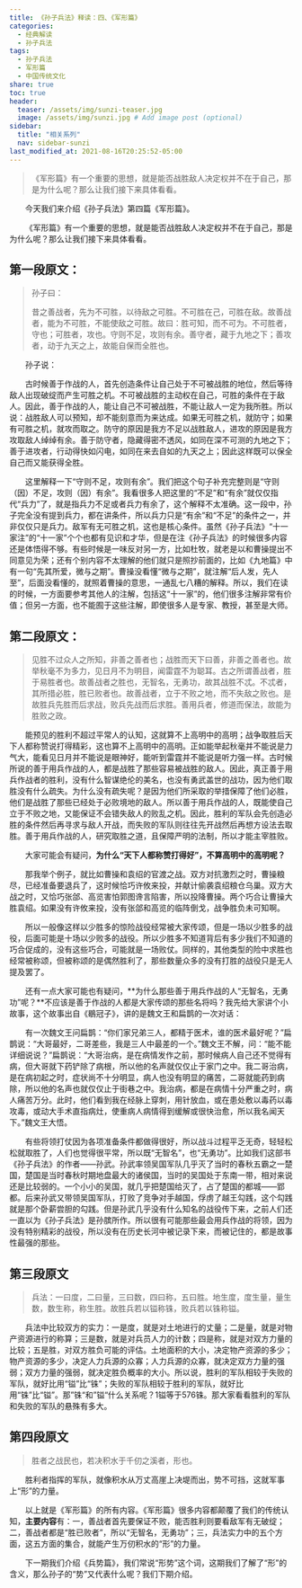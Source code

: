 ```yaml
---
title: 《孙子兵法》释读：四、《军形篇》
categories:
  - 经典解读
  - 孙子兵法
tags: 
  - 孙子兵法
  - 军形篇
  - 中国传统文化
share: true
toc: true
header:
  teaser: /assets/img/sunzi-teaser.jpg
  image: /assets/img/sunzi.jpg # Add image post (optional)
sidebar:
  title: "相关系列"
  nav: sidebar-sunzi
last_modified_at: 2021-08-16T20:25:52-05:00
---
```


>《军形篇》有一个重要的思想，就是能否战胜敌人决定权并不在于自己，那是为什么呢？那么让我们接下来具体看看。

&emsp;&emsp;今天我们来介绍《孙子兵法》第四篇《军形篇》。

&emsp;&emsp;《军形篇》有一个重要的思想，就是能否战胜敌人决定权并不在于自己，那是为什么呢？那么让我们接下来具体看看。

## **第一段原文：**

> 孙子曰：
>
> 昔之善战者，先为不可胜，以待敌之可胜。不可胜在己，可胜在敌。故善战者，能为不可胜，不能使敌之可胜。故曰：胜可知，而不可为。不可胜者，守也；可胜者，攻也。守则不足，攻则有余。善守者，藏于九地之下；善攻者，动于九天之上，故能自保而全胜也。

&emsp;&emsp;孙子说：

&emsp;&emsp;古时候善于作战的人，首先创造条件让自己处于不可被战胜的地位，然后等待敌人出现破绽而产生可胜之机。不可被战胜的主动权在自己，可胜的条件在于敌人。因此，善于作战的人，能让自己不可被战胜，不能让敌人一定为我所胜。所以说：战胜敌人可以预知，却不能刻意而为来达成。如果无可胜之机，就防守；如果有可胜之机，就攻而取之。防守的原因是我方不足以战胜敌人，进攻的原因是我方攻取敌人绰绰有余。善于防守者，隐藏得密不透风，如同在深不可测的九地之下；善于进攻者，行动得快如闪电，如同在来去自如的九天之上；因此这样既可以保全自己而又能获得全胜。

&emsp;&emsp;这里解释一下“守则不足，攻则有余”。我们把这个句子补充完整则是“守则（因）不足，攻则（因）有余”。我看很多人把这里的“不足”和“有余”就仅仅指代“兵力”了，就是指兵力不足或者兵力有余了，这个解释不太准确。这一段中，孙子完全没有提到兵力，都在讲条件，所以兵力只是“有余”和“不足”的条件之一，并非仅仅只是兵力。敌军有无可胜之机，这也是核心条件。虽然《孙子兵法》“十一家注”的“十一家”个个也都有见识和才华，但是在注《孙子兵法》的时候很多内容还是体悟得不够。有些时候是一味反对另一方，比如杜牧，就老是以和曹操提出不同意见为荣；还有个别内容不太理解的他们就只是照抄前面的，比如《九地篇》中有一句“先其所爱，微与之期”。曹操没看懂“微与之期”，就注解“后人发，先人至”，后面没看懂的，就照着曹操的意思，一通乱七八糟的解释。所以，我们在读的时候，一方面要参考其他人的注解，包括这“十一家”的，他们很多注解非常有价值；但另一方面，也不能囿于这些注解，即使很多人是专家、教授，甚至是大师。

## **第二段原文：**

> 见胜不过众人之所知，非善之善者也；战胜而天下曰善，非善之善者也。故举秋毫不为多力，见日月不为明目，闻雷霆不为聪耳。古之所谓善战者，胜于易胜者也。故善战者之胜也，无智名，无勇功，故其战胜不忒。不忒者，其所措必胜，胜已败者也。故善战者，立于不败之地，而不失敌之败也。是故胜兵先胜而后求战，败兵先战而后求胜。善用兵者，修道而保法，故能为胜败之政。

&emsp;&emsp;能预见的胜利不超过平常人的认知，这就算不上高明中的高明；战争取胜后天下人都称赞说打得精彩，这也算不上高明中的高明。正如能举起秋毫并不能说是力气大，能看见日月并不能说是眼神好，能听到雷霆并不能说是听力强一样。古时候所说的善于用兵作战的人，都是战胜了那些容易被战胜的敌人。因此，真正善于用兵作战者的胜利，没有什么智谋绝伦的美名，也没有勇武盖世的战功，因为他们取胜没有什么疏失。为什么没有疏失呢？是因为他们所采取的举措保障了他们必胜，他们是战胜了那些已经处于必败境地的敌人。所以善于用兵作战的人，既能使自己立于不败之地，又能保证不会错失敌人的败乱之机。因此，胜利的军队会先创造必胜的条件然后再寻求与敌人开战，而失败的军队则往往先开战然后再想方设法去取胜。善于用兵作战的人，研究取胜之道，且保障严明的法制，所以才能主宰胜败。

&emsp;&emsp;大家可能会有疑问，**为什么“天下人都称赞打得好”，不算高明中的高明呢？**

&emsp;&emsp;那我举个例子，就比如曹操和袁绍的官渡之战。双方对抗激烈之时，曹操粮尽，已经准备要退兵了，这时候恰巧许攸来投，并献计偷袭袁绍粮仓乌巢。双方大战之时，又恰巧张郃、高览害怕郭图谗言陷害，所以投降曹操。两个巧合让曹操大胜袁绍。如果没有许攸来投，没有张郃和高览的临阵倒戈，战争胜负未可知啊。

&emsp;&emsp;所以一般像这样以少胜多的惊险战役经常被大家传颂，但是一场以少胜多的战役，后面可能是十场以少败多的战役。所以少胜多不知道背后有多少我们不知道的巧合促成的，没有这些巧合，可能就是一场败仗。同样的，其他类型的险中求胜也经常被称颂，但被称颂的是偶然胜利了，那些数量众多的没有打胜的战役只是无人提及罢了。

&emsp;&emsp;还有一点大家可能也有疑问，**为什么那些善于用兵作战的人“无智名，无勇功”呢？**不应该是善于作战的人都是大家传颂的那些名将吗？我先给大家讲个小故事，这个故事出自《鶡冠子》，讲的是魏文王和扁鹊的一次对话：

&emsp;&emsp;有一次魏文王问扁鹊：“你们家兄弟三人，都精于医术，谁的医术最好呢？”扁鹊说：“大哥最好，二哥差些，我是三人中最差的一个。”魏文王不解，问：“能不能详细说说？”扁鹊说：“大哥治病，是在病情发作之前，那时候病人自己还不觉得有病，但大哥就下药铲除了病根，所以他的名声就仅仅止于家门之中。我二哥治病，是在病初起之时，症状尚不十分明显，病人也没有明显的痛苦，二哥就能药到病除，所以他的名声也就仅仅止于街巷之中。我治病，都是在病情十分严重之时，病人痛苦万分。此时，他们看到我在经脉上穿刺，用针放血，或在患处敷以毒药以毒攻毒，或动大手术直指病灶，使重病人病情得到缓解或很快治愈，所以我名闻天下。”魏文王大悟。

&emsp;&emsp;有些将领打仗因为各项准备条件都做得很好，所以战斗过程平乏无奇，轻轻松松就取胜了，人们也觉得很平常，所以既“无智名”，也“无勇功”。比如我们这部书《孙子兵法》的作者——孙武。孙武率领吴国军队几乎灭了当时的春秋五霸之一楚国，楚国是当时春秋时期地盘最大的诸侯国，当时的吴国处于东南一带，相对来说还是比较弱的。一个小小的吴国，就几乎把楚国给灭了，占了楚国的都城——郢都。后来孙武又带领吴国军队，打败了竞争对手越国，俘虏了越王勾践，这个勾践就是那个卧薪尝胆的勾践。但是孙武几乎没有什么知名的战役传下来，之前人们还一直以为《孙子兵法》是孙膑所作。所以很有可能那些最会用兵作战的将领，因为没有特别精彩的战役，所以没有在历史长河中被记录下来，而被记住的，都是故事性最强的那些。

## **第三段原文**

> 兵法：一曰度，二曰量，三曰数，四曰称，五曰胜。地生度，度生量，量生数，数生称，称生胜。故胜兵若以镒称铢，败兵若以铢称镒。

&emsp;&emsp;兵法中比较双方的实力：一是度，就是对土地进行的丈量；二是量，就是对物产资源进行的称算；三是数，就是对兵员人力的计数；四是称，就是对双方力量的比较；五是胜，对双方胜负可能的评估。土地面积的大小，决定物产资源的多少；物产资源的多少，决定人力兵源的众寡；人力兵源的众寡，就决定双方力量的强弱；双方力量的强弱，就决定胜负概率的大小。所以说，胜利的军队相较于失败的军队，就好比用“镒”比“铢”；失败的军队相较于胜利的军队，就好比用“铢”比“镒”。那”铢“和”镒“什么关系呢？1镒等于576铢。那大家看看胜利的军队和失败的军队的悬殊有多大。

## **第四段原文**

> 胜者之战民也，若决积水于千仞之溪者，形也。

&emsp;&emsp;胜利者指挥的军队，就像积水从万丈高崖上决堤而出，势不可挡，这就军事上“形”的力量。

&emsp;&emsp;以上就是《军形篇》的所有内容。《军形篇》很多内容都颠覆了我们的传统认知，**主要内容**有：一，善战者首先要保证不败，能否胜利则要看敌军有无破绽；二，善战者都是“胜已败者”，所以“无智名，无勇功”；三，兵法实力中的五个方面，这五方面的集合，就能产生万仞积水的“形”的力量。

&emsp;&emsp;下一期我们介绍《兵势篇》，我们常说“形势”这个词，这期我们了解了“形”的含义，那么孙子的“势”又代表什么呢？我们下期介绍。